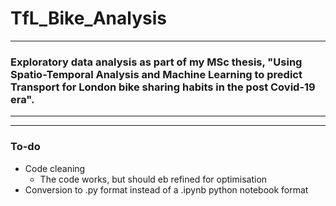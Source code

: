 # TfL_Bike_Analysis

--- 
### Exploratory data analysis as part of my MSc thesis, "Using Spatio-Temporal Analysis and Machine Learning to predict Transport for London bike sharing habits in the post Covid-19 era".
---





---
### To-do
- Code cleaning
  - The code works, but should eb refined for optimisation 
- Conversion to .py format instead of a .ipynb python notebook format




